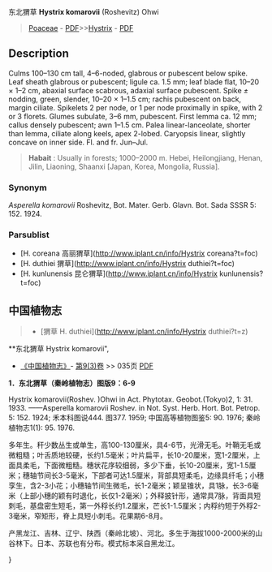 东北猬草 **Hystrix komarovii** (Roshevitz) Ohwi

> [Poaceae](http://www.iplant.cn/info/Poaceae?t=foc) - [PDF](http://www.iplant.cn/foc/pdf/Poaceae.pdf)>>[Hystrix](http://www.iplant.cn/info/Hystrix?t=foc) - [PDF](http://www.iplant.cn/foc/pdf/Hystrix.pdf)

## Description

Culms 100–130 cm tall, 4–6-noded, glabrous or pubescent below spike. Leaf sheath glabrous or pubescent; ligule ca. 1.5 mm; leaf blade flat, 10–20 × 1–2 cm, abaxial surface scabrous, adaxial surface pubescent. Spike *±* nodding, green, slender, 10–20 × 1–1.5 cm; rachis pubescent on back, margin ciliate. Spikelets 2 per node, or 1 per node proximally in spike, with 2 or 3 florets. Glumes subulate, 3–6 mm, pubescent. First lemma ca. 12 mm; callus densely pubescent; awn 1–1.5 cm. Palea linear-lanceolate, shorter than lemma, ciliate along keels, apex 2-lobed. Caryopsis linear, slightly concave on inner side. Fl. and fr. Jun–Jul.

> **Habait** : 
> Usually in forests; 1000–2000 m. Hebei, Heilongjiang, Henan, Jilin, Liaoning, Shaanxi [Japan, Korea, Mongolia, Russia].

### Synonym
*Asperella komarovii* Roshevitz, Bot. Mater. Gerb. Glavn. Bot. Sada SSSR 5: 152. 1924.

### Parsublist

* [H.  coreana  高丽猬草](http://www.iplant.cn/info/Hystrix coreana?t=foc)
* [H.  duthiei  猬草](http://www.iplant.cn/info/Hystrix duthiei?t=foc)
* [H.  kunlunensis  昆仑猬草](http://www.iplant.cn/info/Hystrix kunlunensis?t=foc)

## 中国植物志

> * [猬草  H.  duthiei](http://www.iplant.cn/info/Hystrix duthiei?t=z)

**东北猬草 Hystrix komarovii",

* [《中国植物志》](http://www.iplant.cn/frps)- [第9(3)卷](http://www.iplant.cn/frps/vol/9(3)) >> 035页 [PDF](http://www.iplant.cn/frps/pdf/9(3)/035.pdf)

**1．东北猬草（秦岭植物志）图版9：6-9**

Hystrix komarovii(Roshev. )Ohwi in Act. Phytotax. Geobot.(Tokyo)2, 1: 31. 1933. ——Asperella komarovii Roshev. in Not. Syst. Herb. Hort. Bot. Petrop. 5: 152. 1924; 禾本科图说444. 图377. 1959; 中国高等植物图鉴5: 90. 1976; 秦岭植物志1(1): 95. 1976.

多年生。秆少数丛生或单生，高100-130厘米，具4-6节，光滑无毛。叶鞘无毛或微粗糙；叶舌质地较硬，长约1.5毫米；叶片扁平，长10-20厘米，宽1-2厘米，上面具柔毛，下面微粗糙。穗状花序较细弱，多少下垂，长10-20厘米，宽1-1.5厘米；穗轴节间长3-5毫米，下部者可达1.5厘米，背部具短柔毛，边缘具纤毛；小穗孪生，含2-3小花；小穗轴节间生微毛，长1-2毫米；颖呈锥状，具1脉，长3-6毫米（上部小穗的颖有时退化，长仅1-2毫米）；外释披针形，通常具7脉，背面具短刺毛，基盘密生短毛，第一外稃长约1.2厘米，芒长1-1.5厘米；内稃约短于外稃2-3毫米，窄矩形，脊上具短小刺毛。花果期6-8月。

产黑龙江、吉林、辽宁、陕西（秦岭北坡）、河北。多生于海拔1000-2000米的山谷林下。日本、苏联也有分布。模式标本采自黑龙江。

}